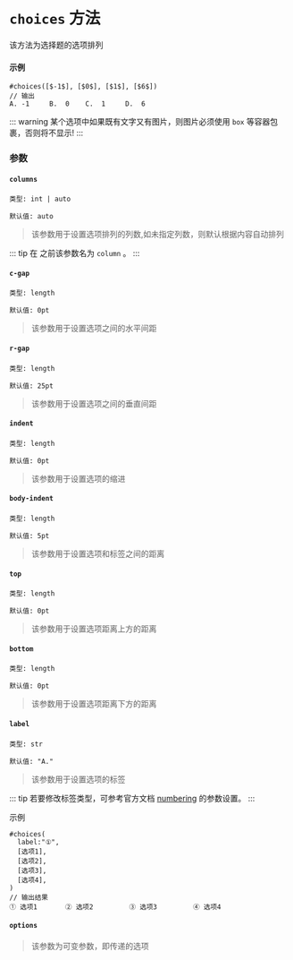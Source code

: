 # `choices` 方法

该方法为选择题的选项排列

#### 示例
```typst
#choices([$-1$], [$0$], [$1$], [$6$])
// 输出
A. -1     B.  0    C.  1     D.  6
```
::: warning
  某个选项中如果既有文字又有图片，则图片必须使用 `box` 等容器包裹，否则将不显示!
:::

### 参数

#### `columns` <Badge type="warning" text="^0.1.8" />

`类型: int | auto`

`默认值: auto`

>该参数用于设置选项排列的列数,如未指定列数，则默认根据内容自动排列

::: tip
在 <Badge type="warning" text="0.1.8" /> 之前该参数名为 `column` 。
:::

#### `c-gap`

`类型: length`

`默认值: 0pt`

>该参数用于设置选项之间的水平间距

#### `r-gap`

`类型: length`

`默认值: 25pt`

>该参数用于设置选项之间的垂直间距

#### `indent`

`类型: length`

`默认值: 0pt`

>该参数用于设置选项的缩进

#### `body-indent`

`类型: length`

`默认值: 5pt`

>该参数用于设置选项和标签之间的距离

#### `top`

`类型: length`

`默认值: 0pt`

>该参数用于设置选项距离上方的距离

#### `bottom`

`类型: length`

`默认值: 0pt`

>该参数用于设置选项距离下方的距离

#### `label`

`类型: str`

`默认值: "A."`

>该参数用于设置选项的标签

::: tip
若要修改标签类型，可参考官方文档 [numbering](https://typst.app/docs/reference/model/numbering/) 的参数设置。
:::

示例
```typst
#choices(
  label:"①",
  [选项1],
  [选项2],
  [选项3],
  [选项4],
)
// 输出结果
① 选项1       ② 选项2         ③ 选项3         ④ 选项4
```

#### `options`

>该参数为可变参数，即传递的选项



